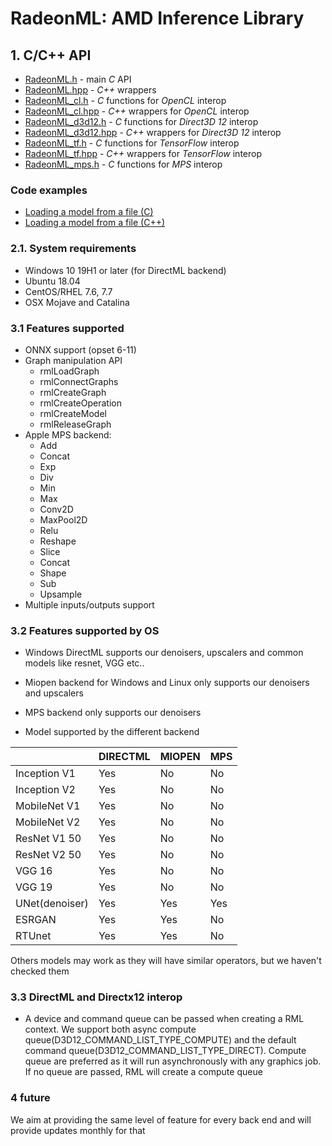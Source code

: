 # RadeonML: AMD Inference Library

## 1. C/C++ API


* [RadeonML.h](include/RadeonML.h) - main _C_ API
* [RadeonML.hpp](include/RadeonML.hpp) - _C++_ wrappers
* [RadeonML_cl.h](include/RadeonML_cl.h) - _C_ functions for _OpenCL_ interop
* [RadeonML_cl.hpp](include/RadeonML_d3d12.hpp) - _C++_ wrappers for _OpenCL_ interop
* [RadeonML_d3d12.h](include/RadeonML_d3d12.h) - _C_ functions for _Direct3D 12_ interop
* [RadeonML_d3d12.hpp](include/RadeonML_d3d12.hpp) - _C++_ wrappers for _Direct3D 12_ interop
* [RadeonML_tf.h](include/RadeonML_tf.h) - _C_ functions for _TensorFlow_ interop
* [RadeonML_tf.hpp](include/RadeonML_tf.hpp) - _C++_ wrappers for _TensorFlow_ interop
* [RadeonML_mps.h](include/RadeonML_mps.h) - _C_ functions for _MPS_ interop


### Code examples

* [Loading a model from a file (C)](samples/load_model.c)
* [Loading a model from a file (C++)](samples/load_model.cpp)


### 2.1. System requirements
* Windows 10 19H1 or later (for DirectML backend)
* Ubuntu 18.04
* CentOS/RHEL 7.6, 7.7
* OSX Mojave and Catalina

### 3.1 Features supported
* ONNX support (opset 6-11)
* Graph manipulation API
    * rmlLoadGraph
    * rmlConnectGraphs
    * rmlCreateGraph
    * rmlCreateOperation
    * rmlCreateModel
    * rmlReleaseGraph
* Apple MPS backend:
    * Add
    * Concat
    * Exp
    * Div
    * Min
    * Max
    * Conv2D
    * MaxPool2D
    * Relu
    * Reshape
    * Slice
    * Concat
    * Shape
    * Sub
    * Upsample
* Multiple inputs/outputs support

### 3.2 Features supported by OS
* Windows DirectML supports our denoisers, upscalers and common models like resnet, VGG etc..
* Miopen backend for Windows and Linux only supports our denoisers and upscalers
* MPS backend only supports our denoisers

* Model supported by the different backend

|    | DIRECTML | MIOPEN | MPS |
| ------------- | ------------- |------------- |------------- |
| Inception V1 | Yes  | No  | No |
| Inception V2 | Yes  | No  | No |
| MobileNet V1 | Yes  | No  | No |
| MobileNet V2 | Yes  | No  | No |
| ResNet V1 50 | Yes  | No  | No |
| ResNet V2 50 | Yes  | No  | No |
| VGG 16 | Yes  | No  | No |
| VGG 19 | Yes  | No  | No |
| UNet(denoiser) | Yes  | Yes  | Yes |
| ESRGAN | Yes  | Yes  | No |
| RTUnet | Yes  | Yes  | No |

Others models may work as they will have similar operators, but we haven't checked them

### 3.3 DirectML and Directx12 interop
* A device and command queue can be passed when creating a RML context. We support both async compute queue(D3D12_COMMAND_LIST_TYPE_COMPUTE) and the default command queue(D3D12_COMMAND_LIST_TYPE_DIRECT).
Compute queue are preferred as it will run asynchronously with any graphics job.
If no queue are passed, RML will create a compute queue

### 4 future
We aim at providing the same level of feature for every back end and will provide updates monthly for that

